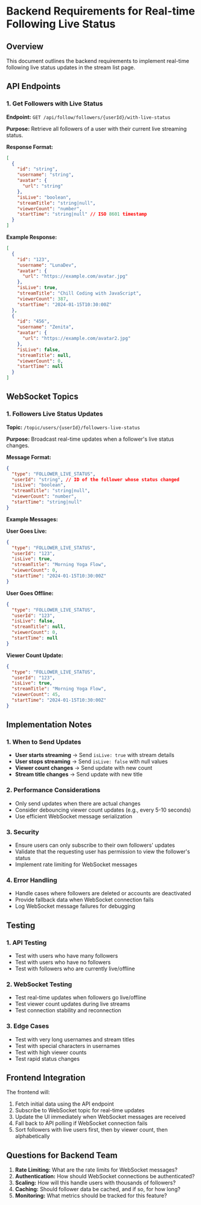 # Backend Requirements for Real-time Following Live Status

## Overview
This document outlines the backend requirements to implement real-time following live status updates in the stream list page.

## API Endpoints

### 1. Get Followers with Live Status
**Endpoint:** `GET /api/follow/followers/{userId}/with-live-status`

**Purpose:** Retrieve all followers of a user with their current live streaming status.

**Response Format:**
```json
[
  {
    "id": "string",
    "username": "string",
    "avatar": {
      "url": "string"
    },
    "isLive": "boolean",
    "streamTitle": "string|null",
    "viewerCount": "number",
    "startTime": "string|null" // ISO 8601 timestamp
  }
]
```

**Example Response:**
```json
[
  {
    "id": "123",
    "username": "LunaDev",
    "avatar": {
      "url": "https://example.com/avatar.jpg"
    },
    "isLive": true,
    "streamTitle": "Chill Coding with JavaScript",
    "viewerCount": 387,
    "startTime": "2024-01-15T10:30:00Z"
  },
  {
    "id": "456",
    "username": "Zenita",
    "avatar": {
      "url": "https://example.com/avatar2.jpg"
    },
    "isLive": false,
    "streamTitle": null,
    "viewerCount": 0,
    "startTime": null
  }
]
```

## WebSocket Topics

### 1. Followers Live Status Updates
**Topic:** `/topic/users/{userId}/followers-live-status`

**Purpose:** Broadcast real-time updates when a follower's live status changes.

**Message Format:**
```json
{
  "type": "FOLLOWER_LIVE_STATUS",
  "userId": "string", // ID of the follower whose status changed
  "isLive": "boolean",
  "streamTitle": "string|null",
  "viewerCount": "number",
  "startTime": "string|null"
}
```

**Example Messages:**

**User Goes Live:**
```json
{
  "type": "FOLLOWER_LIVE_STATUS",
  "userId": "123",
  "isLive": true,
  "streamTitle": "Morning Yoga Flow",
  "viewerCount": 0,
  "startTime": "2024-01-15T10:30:00Z"
}
```

**User Goes Offline:**
```json
{
  "type": "FOLLOWER_LIVE_STATUS",
  "userId": "123",
  "isLive": false,
  "streamTitle": null,
  "viewerCount": 0,
  "startTime": null
}
```

**Viewer Count Update:**
```json
{
  "type": "FOLLOWER_LIVE_STATUS",
  "userId": "123",
  "isLive": true,
  "streamTitle": "Morning Yoga Flow",
  "viewerCount": 45,
  "startTime": "2024-01-15T10:30:00Z"
}
```

## Implementation Notes

### 1. When to Send Updates
- **User starts streaming** → Send `isLive: true` with stream details
- **User stops streaming** → Send `isLive: false` with null values
- **Viewer count changes** → Send update with new count
- **Stream title changes** → Send update with new title

### 2. Performance Considerations
- Only send updates when there are actual changes
- Consider debouncing viewer count updates (e.g., every 5-10 seconds)
- Use efficient WebSocket message serialization

### 3. Security
- Ensure users can only subscribe to their own followers' updates
- Validate that the requesting user has permission to view the follower's status
- Implement rate limiting for WebSocket messages

### 4. Error Handling
- Handle cases where followers are deleted or accounts are deactivated
- Provide fallback data when WebSocket connection fails
- Log WebSocket message failures for debugging

## Testing

### 1. API Testing
- Test with users who have many followers
- Test with users who have no followers
- Test with followers who are currently live/offline

### 2. WebSocket Testing
- Test real-time updates when followers go live/offline
- Test viewer count updates during live streams
- Test connection stability and reconnection

### 3. Edge Cases
- Test with very long usernames and stream titles
- Test with special characters in usernames
- Test with high viewer counts
- Test rapid status changes

## Frontend Integration

The frontend will:
1. Fetch initial data using the API endpoint
2. Subscribe to WebSocket topic for real-time updates
3. Update the UI immediately when WebSocket messages are received
4. Fall back to API polling if WebSocket connection fails
5. Sort followers with live users first, then by viewer count, then alphabetically

## Questions for Backend Team

1. **Rate Limiting:** What are the rate limits for WebSocket messages?
2. **Authentication:** How should WebSocket connections be authenticated?
3. **Scaling:** How will this handle users with thousands of followers?
4. **Caching:** Should follower data be cached, and if so, for how long?
5. **Monitoring:** What metrics should be tracked for this feature?
